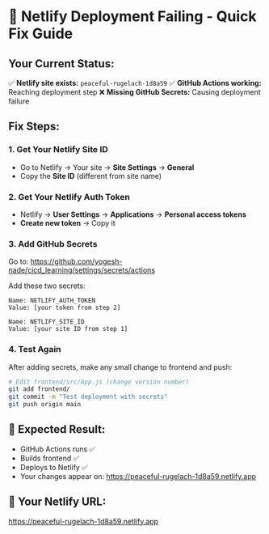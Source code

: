 # 🚨 Netlify Deployment Failing - Quick Fix Guide

## Your Current Status:
✅ **Netlify site exists:** `peaceful-rugelach-1d8a59`
✅ **GitHub Actions working:** Reaching deployment step
❌ **Missing GitHub Secrets:** Causing deployment failure

## Fix Steps:

### 1. Get Your Netlify Site ID
- Go to Netlify → Your site → **Site Settings** → **General**
- Copy the **Site ID** (different from site name)

### 2. Get Your Netlify Auth Token  
- Netlify → **User Settings** → **Applications** → **Personal access tokens**
- **Create new token** → Copy it

### 3. Add GitHub Secrets
Go to: https://github.com/yogesh-nade/cicd_learning/settings/secrets/actions

Add these two secrets:
```
Name: NETLIFY_AUTH_TOKEN
Value: [your token from step 2]

Name: NETLIFY_SITE_ID  
Value: [your site ID from step 1]
```

### 4. Test Again
After adding secrets, make any small change to frontend and push:
```bash
# Edit frontend/src/App.js (change version number)
git add frontend/
git commit -m "Test deployment with secrets"
git push origin main
```

## 🎯 Expected Result:
- GitHub Actions runs ✅
- Builds frontend ✅  
- Deploys to Netlify ✅
- Your changes appear on: https://peaceful-rugelach-1d8a59.netlify.app

## 📍 Your Netlify URL:
https://peaceful-rugelach-1d8a59.netlify.app